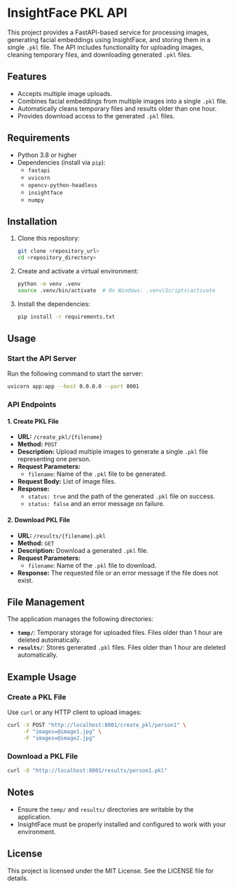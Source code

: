 # InsightFace PKL API

This project provides a FastAPI-based service for processing images, generating facial embeddings using InsightFace, and storing them in a single `.pkl` file. The API includes functionality for uploading images, cleaning temporary files, and downloading generated `.pkl` files.

## Features

- Accepts multiple image uploads.
- Combines facial embeddings from multiple images into a single `.pkl` file.
- Automatically cleans temporary files and results older than one hour.
- Provides download access to the generated `.pkl` files.

## Requirements

- Python 3.8 or higher
- Dependencies (install via `pip`):
  - `fastapi`
  - `uvicorn`
  - `opencv-python-headless`
  - `insightface`
  - `numpy`

## Installation

1. Clone this repository:
   ```bash
   git clone <repository_url>
   cd <repository_directory>
   ```

2. Create and activate a virtual environment:
   ```bash
   python -m venv .venv
   source .venv/bin/activate  # On Windows: .venv\Scripts\activate
   ```

3. Install the dependencies:
   ```bash
   pip install -r requirements.txt
   ```

## Usage

### Start the API Server

Run the following command to start the server:
```bash
uvicorn app:app --host 0.0.0.0 --port 8001
```

### API Endpoints

#### 1. Create PKL File
- **URL:** `/create_pkl/{filename}`
- **Method:** `POST`
- **Description:** Upload multiple images to generate a single `.pkl` file representing one person.
- **Request Parameters:**
  - `filename`: Name of the `.pkl` file to be generated.
- **Request Body:** List of image files.
- **Response:**
  - `status: true` and the path of the generated `.pkl` file on success.
  - `status: false` and an error message on failure.

#### 2. Download PKL File
- **URL:** `/results/{filename}.pkl`
- **Method:** `GET`
- **Description:** Download a generated `.pkl` file.
- **Request Parameters:**
  - `filename`: Name of the `.pkl` file to download.
- **Response:** The requested file or an error message if the file does not exist.

## File Management

The application manages the following directories:

- **`temp/`**: Temporary storage for uploaded files. Files older than 1 hour are deleted automatically.
- **`results/`**: Stores generated `.pkl` files. Files older than 1 hour are deleted automatically.

## Example Usage

### Create a PKL File
Use `curl` or any HTTP client to upload images:
```bash
curl -X POST "http://localhost:8001/create_pkl/person1" \
     -F "images=@image1.jpg" \
     -F "images=@image2.jpg"
```

### Download a PKL File
```bash
curl -O "http://localhost:8001/results/person1.pkl"
```

## Notes

- Ensure the `temp/` and `results/` directories are writable by the application.
- InsightFace must be properly installed and configured to work with your environment.

## License

This project is licensed under the MIT License. See the LICENSE file for details.

